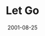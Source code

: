 ---
layout: message
category: message
series: "Counter-Cultural"
title: "Let Go"
date: 2001-08-25
audio-description: "Jesus turned our established cultural wisdom upside down. Let's dig into His counter-cultural words. "
audio: ""
audio-title: "Let Go"
audio-duration: "&#58;"
---